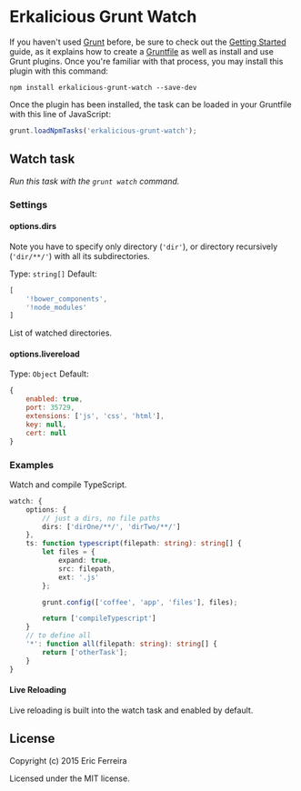 # Erkalicious Grunt Watch

If you haven't used [Grunt](http://gruntjs.com/) before, be sure to check out the [Getting Started](http://gruntjs.com/getting-started) guide, as it explains how to create a [Gruntfile](http://gruntjs.com/sample-gruntfile) as well as install and use Grunt plugins. Once you're familiar with that process, you may install this plugin with this command:

```shell
npm install erkalicious-grunt-watch --save-dev
```

Once the plugin has been installed, the task can be loaded in your Gruntfile with this line of JavaScript:

```js
grunt.loadNpmTasks('erkalicious-grunt-watch');
```

## Watch task
_Run this task with the `grunt watch` command._

### Settings

#### options.dirs

Note you have to specify only directory (`'dir'`), or directory recursively (`'dir/**/'`) with all its subdirectories.

Type: `string[]`
Default:

```js
[
	'!bower_components',
	'!node_modules'
]
```

List of watched directories.

#### options.livereload

Type: `Object`
Default:

```js
{
	enabled: true,
	port: 35729,
	extensions: ['js', 'css', 'html'],
	key: null,
	cert: null
}
```

### Examples

Watch and compile TypeScript.
```ts
watch: {
	options: {
		// just a dirs, no file paths
		dirs: ['dirOne/**/', 'dirTwo/**/']
	},
	ts: function typescript(filepath: string): string[] {
		let files = {
			expand: true,
			src: filepath,
			ext: '.js'
		};

		grunt.config(['coffee', 'app', 'files'], files);

		return ['compileTypescript']
	}
	// to define all
	'*': function all(filepath: string): string[] {
		return ['otherTask'];
	}
}
```

#### Live Reloading
Live reloading is built into the watch task and enabled by default.

## License
Copyright (c) 2015 Eric Ferreira

Licensed under the MIT license.
